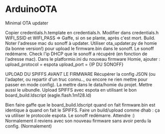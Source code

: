 # ArduinoOTA
Minimal OTA updater

Copier credentials.h.template en credentials.h.
Modifier dans credentials.h WIFI_SSID et WIFI_PASS => Gaffe, si on se plante, après c'est mort.
Build.
Noter l'adresse mac du sonoff à updater.
Utiliser ota_updater.py de homie (la bonne version!) pour upload le firmware.bin dans le sonoff.
Le sonoff redémarre.
Check l'ip DHCP que le sonoff a récupéré (en fonction de l'adresse mac).
Dans le platformio.ini du nouveau firmware Homie, ajouter :
upload_protocol = espota
upload_port = {IP DU SONOFF}

UPLOAD DU SPIFFS *AVANT* LE FIRMWARE
Récupérer la config JSON (ou l'adapter, ou repartir d'un truc connu.., ou encore ne rien mettre pour passer en mode config).
La mettre dans le data/homie du projet.
Mettre aussi le uibundle.
Upload SPIFFS avec espota en utilisant le bon board_build.ldscript (eagle.flash.1m128.ld)

Bien faire gaffe que le board_build.ldscript quand on fait firmware.bin est identique à quand on fait le SPIFFS.
Faire un build/upload comme dhab : ça va utiliser le protocole espota.
Le sonoff redémarre. Attendre :)
Normalement il reviens avec son nouveau firmware sans avoir perdu la config.
(Normalement)